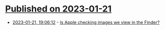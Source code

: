 # [Published on 2023-01-21](index.md)

* [2023-01-21, 19:06:12](https://news.ycombinator.com/item?id=34469204) - [Is Apple checking images we view in the Finder?](https://eclecticlight.co/2023/01/18/is-apple-checking-images-we-view-in-the-finder/)
